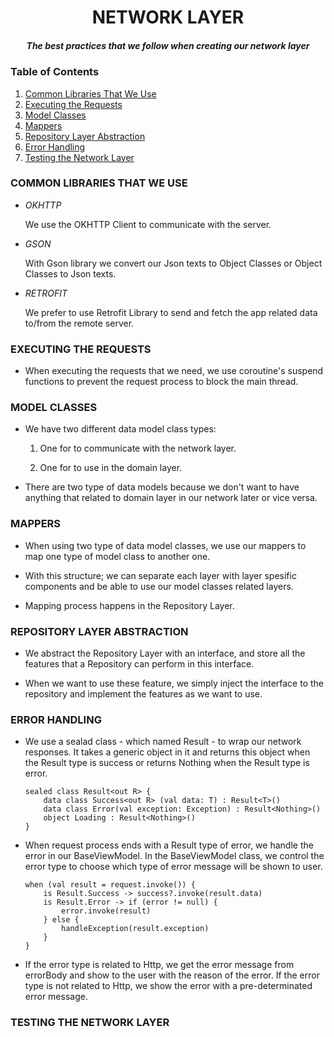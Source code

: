 <h1 align="center">NETWORK LAYER</h1>

<h5 align="center">The best practices that we follow when creating our network layer</h5>

### Table of Contents
1. [Common Libraries That We Use](#common_libraries)
2. [Executing the Requests](#executing_requests)
3. [Model Classes](#model_classes)
4. [Mappers](#mappers)
5. [Repository Layer Abstraction](#repository_layer_abstraction)
6. [Error Handling](#error_handling)
7. [Testing the Network Layer](#testing_the_layer)

<a name="common_libraries"></a>
<h3>COMMON LIBRARIES THAT WE USE</h3>

- _OKHTTP_

	We use the OKHTTP Client to communicate with the server.

- _GSON_

	With Gson library we convert our Json texts to Object Classes or Object Classes to Json texts.

- _RETROFIT_

	We prefer to use Retrofit Library to send and fetch the app related data to/from the remote server.

<a name="executing_requests"></a>
<h3>EXECUTING THE REQUESTS</h3>

- When executing the requests that we need, we use coroutine's suspend functions to prevent the request process to block the main thread.

<a name="model_classes"></a>
<h3>MODEL CLASSES</h3>

 - We have two different data model class types:

 	1. One for to communicate with the network layer.

	2. One for to use in the domain layer.

- There are two type of data models because we don't want to have anything that related to domain layer in our network later or vice versa.

<a name="mappers"></a>
<h3>MAPPERS</h3>

- When using two type of data model classes, we use our mappers to map one type of model class to another one.
-  With this structure; we can separate each layer with layer spesific components and be able to use our model classes related layers.

  - Mapping process happens in the Repository Layer.

<a name="repository_layer_abstraction"></a>
<h3>REPOSITORY LAYER ABSTRACTION</h3>

* We abstract the Repository Layer with an interface, and store all the features that a Repository can perform in this interface. 

* When we want to use these feature, we simply inject the interface to the repository and implement the features as we want to use.

<a name="error_handling"></a>
<h3>ERROR HANDLING</h3>

* We use a sealad class - which named Result - to wrap our network responses. It takes a generic object in it and returns this object when the Result type is success or returns Nothing when the Result type is error.

	```
	sealed class Result<out R> {
		data class Success<out R> (val data: T) : Result<T>()
    	data class Error(val exception: Exception) : Result<Nothing>()
    	object Loading : Result<Nothing>()
	}
	```

* When request process ends with a Result type of error, we handle the error in our BaseViewModel. In the BaseViewModel class, we control the error type to choose which type of error message will be shown to user. 

	```
    when (val result = request.invoke()) {
        is Result.Success -> success?.invoke(result.data)
        is Result.Error -> if (error != null) {
            error.invoke(result)
        } else {
            handleException(result.exception)
        }
	}
	```
* If the error type is related to Http, we get the error message from errorBody and show to the user with the reason of the error. If the error type is not related to Http, we show the error with a pre-determinated error message.

<a name="testing_the_layer"></a>
<h3>TESTING THE NETWORK LAYER</h3>
